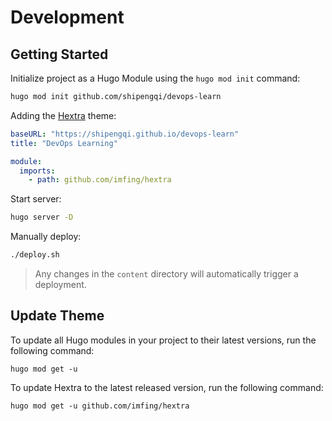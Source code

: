 # Development

## Getting Started

Initialize project as a Hugo Module using the `hugo mod init` command:

```sh
hugo mod init github.com/shipengqi/devops-learn
```

Adding the [Hextra](https://github.com/imfing/hextra) theme:

```yaml
baseURL: "https://shipengqi.github.io/devops-learn"
title: "DevOps Learning"

module:
  imports:
    - path: github.com/imfing/hextra
```

Start server:

```sh
hugo server -D
```

Manually deploy:

```sh
./deploy.sh
```

> Any changes in the `content` directory will automatically trigger a deployment.

## Update Theme

To update all Hugo modules in your project to their latest versions, run the following command:

```
hugo mod get -u
```

To update Hextra to the latest released version, run the following command:

```
hugo mod get -u github.com/imfing/hextra
```
